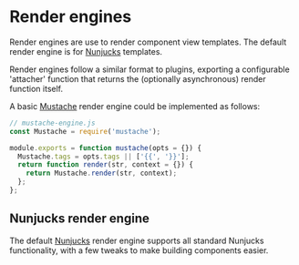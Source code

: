 # Render engines

Render engines are use to render component view templates. The default render engine is for [Nunjucks](https://mozilla.github.io/nunjucks/) templates.

Render engines follow a similar format to plugins, exporting a configurable 'attacher' function that returns the (optionally asynchronous) render function itself.

A basic [Mustache](https://github.com/janl/mustache.js/) render engine could be implemented as follows:

```js
// mustache-engine.js
const Mustache = require('mustache');

module.exports = function mustache(opts = {}) {
  Mustache.tags = opts.tags || ['{{', '}}'];
  return function render(str, context = {}) {
    return Mustache.render(str, context);
  };
};
```

## Nunjucks render engine

The default [Nunjucks](https://mozilla.github.io/nunjucks/) render engine supports all standard Nunjucks functionality, with a few tweaks to make building components easier.

<!-- ### Referencing component views

If you wish to `include` or `extend` another component's -->
